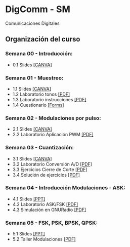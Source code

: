 # DigComm - SM
Comunicaciones Digitales

## Organización del curso

### Semana 00 - Introducción:
* 0.1 Slides [[CANVA]](https://www.canva.com/design/DAFqPz3ryZM/UGOHeBnqearLsuR1M3RdnQ/edit?utm_content=DAFqPz3ryZM&utm_campaign=designshare&utm_medium=link2&utm_source=sharebutton)

### Semana 01 - Muestreo:
* 1.1 Slides [[CANVA]](https://www.canva.com/design/DAFqn4zJHf8/-nZidbOzIgvU3h2T5ZPJyw/edit?utm_content=DAFqn4zJHf8&utm_campaign=designshare&utm_medium=link2&utm_source=sharebutton)
* 1.2 Laboratorio tonos [[PDF]](https://github.com/sfmoram/DigComm-SM/blob/main/Semana%201/VARIOUS%20TONES%20USED%20IN%20NATIONAL.pdf)
* 1.3 Laboratorio instrucciones [[PDF]](https://github.com/sfmoram/DigComm-SM/blob/main/Semana%201/Readme.md)
* 1.4 Cuestionario [[Forms]](https://docs.google.com/forms/d/e/1FAIpQLSdgnY9b8yPBY-okbJBbFgnLF_c_xPybdUOIILO2Gn7bukWW3g/viewform?usp=sf_link)

### Semana 02 - Modulaciones por pulso:
* 2.1 Slides [[CANVA]](https://www.canva.com/design/DAFrc-XyuHw/iVpAirnupUGP9kHZEzEHCA/edit?utm_content=DAFrc-XyuHw&utm_campaign=designshare&utm_medium=link2&utm_source=sharebutton)
* 2.2 Laboratorio Aplicación PWM [[PDF]](https://github.com/sfmoram/DigComm-SM/blob/main/Semana%2002/Laboratorio_1___Aplicaci%C3%B3n_de_PWM__Pulse_Width_Modulation_.pdf)

### Semana 03 - Cuantización:
* 3.1 Slides [[CANVA]](https://www.canva.com/design/DAFsCh179gc/eYsK9QemDegF-HvSlwfzSA/edit?utm_content=DAFsCh179gc&utm_campaign=designshare&utm_medium=link2&utm_source=sharebutton)
* 3.2 Laboratorio Conversión A/D [[PDF]](https://github.com/sfmoram/DigComm-SM/blob/main/Semana%2003/Laboratorio_2___ADC.pdf)
* 3.3 Ejercicios Cierre de Corte [[PDF]](https://github.com/sfmoram/DigComm-SM/blob/main/Semana%2003/Ejercicios%20Primer%20Corte.pdf)
* 3.4 Solución de ejercicios [[PDF]](https://github.com/sfmoram/DigComm-SM/blob/main/Semana%2003/Ejercicios%20Primer%20Corte%20-%20Soluci%C3%B3n.pdf)

### Semana 04 - Introducción Modulaciones - ASK:
* 4.1 Slides [[PPT]](https://github.com/sfmoram/DigComm-SM/blob/main/Semana%2004/Modulaci%C3%B3n%20Digital%20hasta%20ASK.pptx)
* 4.2 Laboratorio ASK/FSK [[PDF]](https://github.com/sfmoram/DigComm-SM/blob/main/Semana%2004/Gu%C3%ADa%20de%20Laboratorio%20ASKoFSK.docx)
* 4.3 Simulación en GNURadio [[PDF]](https://github.com/sfmoram/DigComm-SM/blob/main/Semana%2004/LABORATORIO%20ASK%20-%20GNURADIO.pdf)

### Semana 05 - FSK, PSK, BPSK, QPSK:
* 5.1 Slides [[PPT]](https://github.com/sfmoram/DigComm-SM/blob/main/Semana%2005/Modulaci%C3%B3n%20Digital%20FSK%2C%20PSK%2C%20BPSK%2C%20QPSK.pptx)
* 5.2 Taller Modulaciones [[PDF]]()
